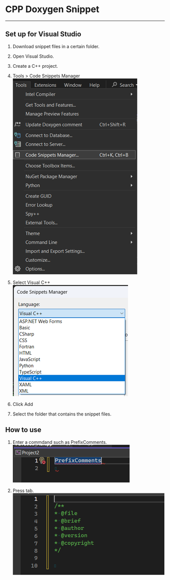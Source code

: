 # CPP Doxygen Snippet
---

## Set up for Visual Studio
1. Download snippet files in a certain folder.
2. Open Visual Studio.
3. Create a C++ project.
4. Tools > Code Snippets Manager
![alt text](Images/image.png)

5. Select Visual C++
![alt text](Images/image-1.png)

6. Click Add
7. Select the folder that contains the snippet files.

## How to use
1. Enter a commdand such as PrefixComments.
![alt text](Images/image-2.png)

2. Press tab.
![alt text](Images/image-3.png)